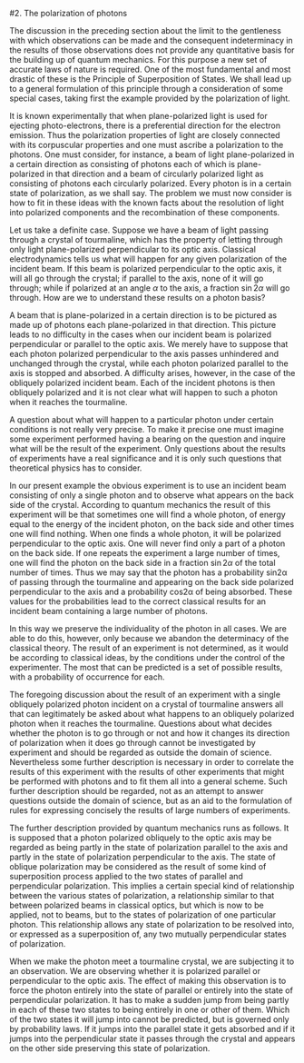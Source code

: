 #2. The polarization of photons

The discussion in the preceding section about the limit to the gentleness with which observations can be made and the consequent indeterminacy in the results of those observations does not provide any quantitative basis for the building up of quantum mechanics. For this purpose a new set of accurate laws of nature is required. One of the most fundamental and most drastic of these is the Principle of Superposition of States. We shall lead up to a general formulation of this principle through a consideration of some special cases, taking first the example provided by the polarization of light.

It is known experimentally that when plane-polarized light is used for ejecting photo-electrons, there is a preferential direction for the electron emission. Thus the polarization properties of light are closely connected with its corpuscular properties and one must ascribe a polarization to the photons. One must consider, for instance, a beam of light plane-polarized in a certain direction as consisting of photons each of which is plane-polarized in that direction and a beam of circularly polarized light as consisting of photons each circularly polarized. Every photon is in a certain state of polarization, as we shall say. The problem we must now consider is how to fit in these ideas with the known facts about the resolution of light into polarized components and the recombination of these components.

Let us take a definite case. Suppose we have a beam of light passing through a crystal of tourmaline, which has the property of letting through only light plane-polarized perpendicular to its optic axis. Classical electrodynamics tells us what will happen for any given polarization of the incident beam. If this beam is polarized perpendicular to the optic axis, it will all go through the crystal; if parallel to the axis, none of it will go through; while if polarized at an angle $\alpha$ to the axis, a fraction $\sin 2\alpha$ will go through. How are we to understand these results on a photon basis?

A beam that is plane-polarized in a certain direction is to be pictured as made up of photons each plane-polarized in that direction. This picture leads to no difficulty in the cases when our incident beam is polarized perpendicular or parallel to the optic axis. We merely have to suppose that each photon polarized perpendicular to the axis passes unhindered and unchanged through the crystal, while each photon polarized parallel to the axis is stopped and absorbed. A difficulty arises, however, in the case of the obliquely polarized incident beam. Each of the incident photons is then obliquely polarized and it is not clear what will happen to such a photon when it reaches the tourmaline.

A question about what will happen to a particular photon under certain conditions is not really very precise. To make it precise one must imagine some experiment performed having a bearing on the question and inquire what will be the result of the experiment. Only questions about the results of experiments have a real significance and it is only such questions that theoretical physics has to consider.

In our present example the obvious experiment is to use an incident beam consisting of only a single photon and to observe what appears on the back side of the crystal. According to quantum mechanics the result of this experiment will be that sometimes one will find a whole photon, of energy equal to the energy of the incident photon, on the back side and other times one will find nothing. When one finds a whole photon, it will be polarized perpendicular to the optic axis. One will never find only a part of a photon on the back side. If one repeats the experiment a large number of times, one will find the photon on the back side in a fraction $\sin 2\alpha$ of the total number of times. Thus we may say that the photon has a probability sin2α of passing through the tourmaline and appearing on the back side polarized perpendicular to the axis and a probability cos2α of being absorbed. These values for the probabilities lead to the correct classical results for an incident beam containing a large number of photons.

In this way we preserve the individuality of the photon in all cases. We are able to do this, however, only because we abandon the determinacy of the classical theory. The result of an experiment is not determined, as it would be according to classical ideas, by the conditions under the control of the experimenter. The most that can be predicted is a set of possible results, with a probability of occurrence for each.

The foregoing discussion about the result of an experiment with a single obliquely polarized photon incident on a crystal of tourmaline answers all that can legitimately be asked about what happens to an obliquely polarized photon when it reaches the tourmaline. Questions about what decides whether the photon is to go through or not and how it changes its direction of polarization when it does go through cannot be investigated by experiment and should be regarded as outside the domain of science. Nevertheless some further description is necessary in order to correlate the results of this experiment with the results of other experiments that might be performed with photons and to fit them all into a general scheme. Such further description should be regarded, not as an attempt to answer questions outside the domain of science, but as an aid to the formulation of rules for expressing concisely the results of large numbers of experiments.

The further description provided by quantum mechanics runs as follows. It is supposed that a photon polarized obliquely to the optic axis may be regarded as being partly in the state of polarization parallel to the axis and partly in the state of polarization perpendicular to the axis. The state of oblique polarization may be considered as the result of some kind of superposition process applied to the two states of parallel and perpendicular polarization. This implies a certain special kind of relationship between the various states of polarization, a relationship similar to that between polarized beams in classical optics, but which is now to be applied, not to beams, but to the states of polarization of one particular photon. This relationship allows any state of polarization to be resolved into, or expressed as a superposition of, any two mutually perpendicular states of polarization.

When we make the photon meet a tourmaline crystal, we are subjecting it to an observation. We are observing whether it is polarized parallel or perpendicular to the optic axis. The effect of making this observation is to force the photon entirely into the state of parallel or entirely into the state of perpendicular polarization. It has to make a sudden jump from being partly in each of these two states to being entirely in one or other of them. Which of the two states it will jump into cannot be predicted, but is governed only by probability laws. If it jumps into the parallel state it gets absorbed and if it jumps into the perpendicular state it passes through the crystal and appears on the other side preserving this state of polarization.
